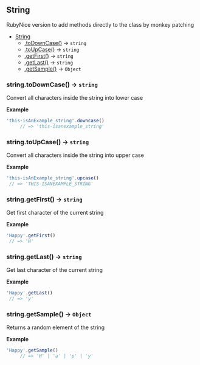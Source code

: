 <a name="String"></a>

## String
RubyNice version to add methods directly to the class by monkey patching

* [String](#String)
    * [.toDownCase()](#String+toDownCase) &rarr; <code>string</code>
    * [.toUpCase()](#String+toUpCase) &rarr; <code>string</code>
    * [.getFirst()](#String+getFirst) &rarr; <code>string</code>
    * [.getLast()](#String+getLast) &rarr; <code>string</code>
    * [.getSample()](#String+getSample) &rarr; <code>Object</code>

<a name="String+toDownCase"></a>

### string.toDownCase() &rarr; <code>string</code>
Convert all characters inside the stringinto lower case

**Example**
```js
'this-isAnExample_string'.downcase()     // => 'this-isanexample_string'
```
<a name="String+toUpCase"></a>

### string.toUpCase() &rarr; <code>string</code>
Convert all characters inside the stringinto upper case

**Example**
```js
'this-isAnExample_string'.upcase() // => 'THIS-ISANEXAMPLE_STRING'
```
<a name="String+getFirst"></a>

### string.getFirst() &rarr; <code>string</code>
Get first character of the current string

**Example**
```js
'Happy'.getFirst() // => 'H'
```
<a name="String+getLast"></a>

### string.getLast() &rarr; <code>string</code>
Get last character of the current string

**Example**
```js
'Happy'.getLast() // => 'y'
```
<a name="String+getSample"></a>

### string.getSample() &rarr; <code>Object</code>
Returns a random element of the string

**Example**
```js
'Happy'.getSample()     // => 'H' | 'a' | 'p' | 'y'
```
